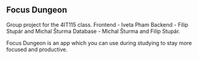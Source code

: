 ## Focus Dungeon

Group project for the 4IT115 class.
Frontend - Iveta Pham
Backend - Filip Stupár and Michal Šturma
Database - Michal Šturma and Filip Stupár.


Focus Dungeon is an app which you can use during studying to stay more focused and productive.
